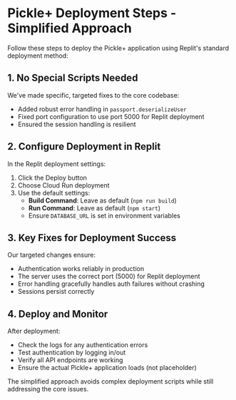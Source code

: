 # Pickle+ Deployment Steps - Simplified Approach

Follow these steps to deploy the Pickle+ application using Replit's standard deployment method:

## 1. No Special Scripts Needed

We've made specific, targeted fixes to the core codebase:
- Added robust error handling in `passport.deserializeUser`
- Fixed port configuration to use port 5000 for Replit deployment
- Ensured the session handling is resilient

## 2. Configure Deployment in Replit

In the Replit deployment settings:
1. Click the Deploy button
2. Choose Cloud Run deployment
3. Use the default settings:
   - **Build Command**: Leave as default (`npm run build`)
   - **Run Command**: Leave as default (`npm start`)
   - Ensure `DATABASE_URL` is set in environment variables

## 3. Key Fixes for Deployment Success

Our targeted changes ensure:
- Authentication works reliably in production
- The server uses the correct port (5000) for Replit deployment
- Error handling gracefully handles auth failures without crashing
- Sessions persist correctly

## 4. Deploy and Monitor

After deployment:
- Check the logs for any authentication errors
- Test authentication by logging in/out
- Verify all API endpoints are working
- Ensure the actual Pickle+ application loads (not placeholder)

The simplified approach avoids complex deployment scripts while still addressing the core issues.